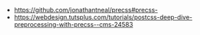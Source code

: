 - https://github.com/jonathantneal/precss#precss-
- https://webdesign.tutsplus.com/tutorials/postcss-deep-dive-preprocessing-with-precss--cms-24583

